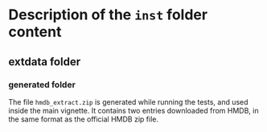 # Description of the `inst` folder content

## extdata folder

### generated folder

The file `hmdb_extract.zip` is generated while running the tests, and used
inside the main vignette.
It contains two entries downloaded from HMDB, in the same format as the
official HMDB zip file.
